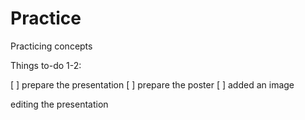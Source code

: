 # Practice
Practicing concepts


Things to-do 1-2:

[ ] prepare the presentation
[ ] prepare the poster
[ ] added an image

editing the presentation

